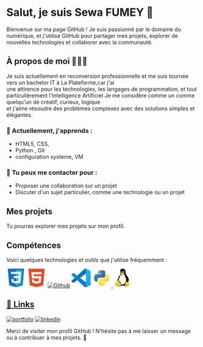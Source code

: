 # Salut, je suis Sewa FUMEY 👋

Bienvenue sur ma page GitHub ! Je suis passionné par le domaine du numérique, 
et j'utilise GitHub pour partager mes projets, explorer de nouvelles technologies et collaborer avec la communauté.

## À propos de moi 👨🏾‍💻

Je suis actuellement en reconversion professionnelle et me suis tournée vers un bachelor IT à La Plateforme,car j'ai  
une attirence pour les technologies, les langages de programmation, et tout particulièrement l'Intelligence Artificiel
Je me considère comme un comme quelqu'un de créatif, curieux, logique  
et j'aime résoudre des problèmes complexes avec des solutions simples et élégantes.

### 🌱 Actuellement, j'apprends :

- HTML5, CSS,  
- Python , Git 
- configuration systeme, VM 

### 💬 Tu peux me contacter pour :

- Proposer une collaboration sur un projet
- Discuter d'un sujet particulier, comme une technologie ou un projet
 
## Mes projets

Tu pourras explorer mes projets sur mon profil.

## Compétences

Voici quelques technologies et outils que j'utilise fréquemment :

<a target="_blank" rel="noopener noreferrer nofollow" href="https://raw.githubusercontent.com/devicons/devicon/1119b9f84c0290e0f0b38982099a2bd027a48bf1/icons/css3/css3-original.svg">
<img src="https://raw.githubusercontent.com/devicons/devicon/1119b9f84c0290e0f0b38982099a2bd027a48bf1/icons/css3/css3-original.svg" alt="CSS3" width="50" height="50" style="max-width: 100%;"></a>
<a target="_blank" rel="noopener noreferrer nofollow" href="https://raw.githubusercontent.com/devicons/devicon/1119b9f84c0290e0f0b38982099a2bd027a48bf1/icons/html5/html5-plain.svg">
<img src="https://raw.githubusercontent.com/devicons/devicon/1119b9f84c0290e0f0b38982099a2bd027a48bf1/icons/html5/html5-plain.svg" alt="HTML5" width="50" height="50" style="max-width: 100%;"></a>
<a target="_blank" rel="noopener noreferrer" href="https://github.com/CyrisXD/CyrisXD/raw/master/assets/Github.png">
<img src="https://github.com/CyrisXD/CyrisXD/raw/master/assets/Github.png" alt="Github" style="max-width: 100%;"></a>
<a target="_blank" rel="noopener noreferrer nofollow" href="https://raw.githubusercontent.com/devicons/devicon/1119b9f84c0290e0f0b38982099a2bd027a48bf1/icons/vscode/vscode-original.svg">
<img src="https://raw.githubusercontent.com/devicons/devicon/1119b9f84c0290e0f0b38982099a2bd027a48bf1/icons/vscode/vscode-original.svg" alt="VSCode" width="50" height="50" style="max-width: 100%;"></a>
<a target="_blank" rel="noopener noreferrer" href="https://raw.githubusercontent.com/devicons/devicon/master/icons/python/python-original.svg">
<img src="https://raw.githubusercontent.com/devicons/devicon/master/icons/python/python-original.svg" alt="python" width="50" height="50"/> 
<a target="_blank" rel="noopener noreferrer" href="https://raw.githubusercontent.com/devicons/devicon/master/icons/linux/linux-original.svg">
<img src="https://raw.githubusercontent.com/devicons/devicon/master/icons/linux/linux-original.svg" alt="linux" width="50" height="50"/> 

## 🔗 Links
[![portfolio](https://img.shields.io/badge/my_portfolio-000?style=for-the-badge&logo=ko-fi&logoColor=white)]()
[![linkedin](https://img.shields.io/badge/linkedin-0A66C2?style=for-the-badge&logo=linkedin&logoColor=white)](https://www.linkedin.com/in/sewa-fumey)

Merci de visiter mon profil GitHub ! N'hésite pas à me laisser un message ou à contribuer à mes projets. 🚀
